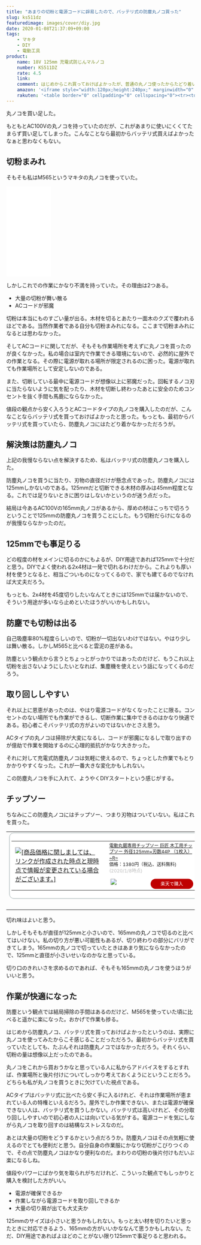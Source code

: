 ```yaml
---
title: "あまりの切粉と電源コードに辟易したので、バッテリ式の防塵丸ノコ買った"
slug: ks511dz
featuredimage: images/cover/diy.jpg
date: 2020-01-08T21:37:09+09:00
tags:
    - マキタ
    - DIY
    - 電動工具
product:
    name: 18V 125mm 充電式防じんマルノコ
    number: KS511DZ
    rate: 4.5
    link: 
    comment: はじめからこれ買っておけばよかったが、普通の丸ノコ使ったからたどり着いたとも言える。
    amazon: '<iframe style="width:120px;height:240px;" marginwidth="0" marginheight="0" scrolling="no" frameborder="0" src="//rcm-fe.amazon-adsystem.com/e/cm?lt1=_blank&bc1=000000&IS2=1&bg1=FFFFFF&fc1=000000&lc1=0000FF&t=illusionspace-22&language=ja_JP&o=9&p=8&l=as4&m=amazon&f=ifr&ref=as_ss_li_til&asins=B06XTFLXFH&linkId=2b936c9a1ff012bd1ef2603262a5b185"></iframe>'
    rakuten: '<table border="0" cellpadding="0" cellspacing="0"><tr><td><div style="border:1px solid #95a5a6;border-radius:.75rem;background-color:#FFFFFF;width:504px;margin:0px;padding:5px;text-align:center;overflow:hidden;"><table><tr><td style="width:240px"><a href="https://hb.afl.rakuten.co.jp/hgc/1a163b54.1dfef4af.1a163b55.bf726df7/?pc=https%3A%2F%2Fitem.rakuten.co.jp%2Fworking-pro%2Fks511dz%2F&m=http%3A%2F%2Fm.rakuten.co.jp%2Fworking-pro%2Fi%2F10019021%2F&link_type=picttext&ut=eyJwYWdlIjoiaXRlbSIsInR5cGUiOiJwaWN0dGV4dCIsInNpemUiOiIyNDB4MjQwIiwibmFtIjoxLCJuYW1wIjoicmlnaHQiLCJjb20iOjEsImNvbXAiOiJkb3duIiwicHJpY2UiOjEsImJvciI6MSwiY29sIjoxLCJiYnRuIjoxLCJwcm9kIjowfQ%3D%3D" target="_blank" rel="nofollow noopener noreferrer" style="word-wrap:break-word;"  ><img src="https://hbb.afl.rakuten.co.jp/hgb/1a163b54.1dfef4af.1a163b55.bf726df7/?me_id=1310398&item_id=10019021&m=https%3A%2F%2Fthumbnail.image.rakuten.co.jp%2F%400_mall%2Fworking-pro%2Fcabinet%2Fh01657813%2Fh01681149%2Fimgrc0064439043.jpg%3F_ex%3D80x80&pc=https%3A%2F%2Fthumbnail.image.rakuten.co.jp%2F%400_mall%2Fworking-pro%2Fcabinet%2Fh01657813%2Fh01681149%2Fimgrc0064439043.jpg%3F_ex%3D240x240&s=240x240&t=picttext" border="0" style="margin:2px" alt="[商品価格に関しましては、リンクが作成された時点と現時点で情報が変更されている場合がございます。]" title="[商品価格に関しましては、リンクが作成された時点と現時点で情報が変更されている場合がございます。]"></a></td><td style="vertical-align:top;width:248px;"><p style="font-size:12px;line-height:1.4em;text-align:left;margin:0px;padding:2px 6px;word-wrap:break-word"><a href="https://hb.afl.rakuten.co.jp/hgc/1a163b54.1dfef4af.1a163b55.bf726df7/?pc=https%3A%2F%2Fitem.rakuten.co.jp%2Fworking-pro%2Fks511dz%2F&m=http%3A%2F%2Fm.rakuten.co.jp%2Fworking-pro%2Fi%2F10019021%2F&link_type=picttext&ut=eyJwYWdlIjoiaXRlbSIsInR5cGUiOiJwaWN0dGV4dCIsInNpemUiOiIyNDB4MjQwIiwibmFtIjoxLCJuYW1wIjoicmlnaHQiLCJjb20iOjEsImNvbXAiOiJkb3duIiwicHJpY2UiOjEsImJvciI6MSwiY29sIjoxLCJiYnRuIjoxLCJwcm9kIjowfQ%3D%3D" target="_blank" rel="nofollow noopener noreferrer" style="word-wrap:break-word;"  >【マキタ】 18V 125mm 充電式防じんマルノコ KS511DZ 本体のみ ＜バッテリ・充電器・ケース・チップソー別売＞ 【makita】</a><br><span >価格：26990円（税込、送料無料)</span> <span style="color:#BBB">(2020/1/8時点)</span></p><div style="margin:10px;"><a href="https://hb.afl.rakuten.co.jp/hgc/1a163b54.1dfef4af.1a163b55.bf726df7/?pc=https%3A%2F%2Fitem.rakuten.co.jp%2Fworking-pro%2Fks511dz%2F&m=http%3A%2F%2Fm.rakuten.co.jp%2Fworking-pro%2Fi%2F10019021%2F&link_type=picttext&ut=eyJwYWdlIjoiaXRlbSIsInR5cGUiOiJwaWN0dGV4dCIsInNpemUiOiIyNDB4MjQwIiwibmFtIjoxLCJuYW1wIjoicmlnaHQiLCJjb20iOjEsImNvbXAiOiJkb3duIiwicHJpY2UiOjEsImJvciI6MSwiY29sIjoxLCJiYnRuIjoxLCJwcm9kIjowfQ%3D%3D" target="_blank" rel="nofollow noopener noreferrer" style="word-wrap:break-word;"  ><img src="https://static.affiliate.rakuten.co.jp/makelink/rl.svg" style="float:left;max-height:27px;width:auto;margin-top:0"></a><a href="https://hb.afl.rakuten.co.jp/hgc/1a163b54.1dfef4af.1a163b55.bf726df7/?pc=https%3A%2F%2Fitem.rakuten.co.jp%2Fworking-pro%2Fks511dz%2F%3Fscid%3Daf_pc_bbtn&m=http%3A%2F%2Fm.rakuten.co.jp%2Fworking-pro%2Fi%2F10019021%2F%3Fscid%3Daf_pc_bbtn&link_type=picttext&ut=eyJwYWdlIjoiaXRlbSIsInR5cGUiOiJwaWN0dGV4dCIsInNpemUiOiIyNDB4MjQwIiwibmFtIjoxLCJuYW1wIjoicmlnaHQiLCJjb20iOjEsImNvbXAiOiJkb3duIiwicHJpY2UiOjEsImJvciI6MSwiY29sIjoxLCJiYnRuIjoxLCJwcm9kIjowfQ==" target="_blank" rel="nofollow noopener noreferrer" style="word-wrap:break-word;"  ><div style="float:right;width:41%;height:27px;background-color:#bf0000;color:#fff !important;font-size:12px;font-weight:500;line-height:27px;margin-left:1px;padding: 0 12px;border-radius:16px;cursor:pointer;text-align:center;">楽天で購入</div></a></div></td><tr></table></div><br><p style="color:#000000;font-size:12px;line-height:1.4em;margin:5px;word-wrap:break-word"></p></td></tr></table>'
---
```


丸ノコを買い足した。

もともとAC100Vの丸ノコを持っていたのだが、これがあまりに使いにくくてたまらず買い足してしまった。こんなことなら最初からバッテリ式買えばよかったなぁと思わなくもない。

<!--more-->

## 切粉まみれ

そもそも私はM565というマキタの丸ノコを使っていた。

<iframe style="width:120px;height:240px;" marginwidth="0" marginheight="0" scrolling="no" frameborder="0" src="//rcm-fe.amazon-adsystem.com/e/cm?lt1=_blank&bc1=000000&IS2=1&bg1=FFFFFF&fc1=000000&lc1=0000FF&t=illusionspace-22&language=ja_JP&o=9&p=8&l=as4&m=amazon&f=ifr&ref=as_ss_li_til&asins=B00857HX5K&linkId=6ee004f9b9e4eb1a8e45b73e933ba57a"></iframe>

しかしこれでの作業にかなり不満を持っていた。その理由は2つある。

- 大量の切粉が舞い散る
- ACコードが邪魔

切粉は本当にものすごい量が出る。木材を切るとあたり一面木のクズで覆われるほどである。当然作業者である自分も切粉まみれになる。ここまで切粉まみれになるとは思わなかった。

そしてACコードに関してだが、そもそも作業場所を考えずに丸ノコを買ったのが良くなかった。私の場合は室内で作業できる環境にないので、必然的に屋外での作業となる。その際に電源が取れる場所が限定されるのに困った。電源が取れても作業場所として安定しないのである。

また、切断している最中に電源コードが想像以上に邪魔だった。回転するノコ刃に当たらないように気を配ったり、木材を切断し終わったあとに安全のためコンセントを抜く手間も馬鹿にならなかった。

値段の観点から安く入ろうとACコードタイプの丸ノコを購入したのだが、こんなことならバッテリ式を買っておけばよかったと思った。もっとも、最初からバッテリ式を買っていたら、防塵丸ノコにはたどり着かなかっただろうが。

## 解決策は防塵丸ノコ

上記の我慢ならない点を解決するため、私はバッテリ式の防塵丸ノコを購入した。

防塵丸ノコを買うに当たり、刃物の直径だけが懸念点であった。防塵丸ノコには125mmしかないのである。125mmだと切断できる木材の厚みは45mm程度となる。これでは足りないときに困りはしないかというのが迷う点だった。

結局は今あるAC100Vの165mm丸ノコがあるから、厚めの材はこっちで切ろうということで125mmの防塵丸ノコを買うことにした。もう切粉だらけになるのが我慢ならなかったのだ。

## 125mmでも事足りる

どの程度の材をメインに切るのかにもよるが、DIY用途であれば125mmで十分だと思う。DIYでよく使われる2x4材は一発で切れるわけだから。これよりも厚い材を使うとなると、相当ごついものになってくるので、家でも建てるのでなければ大丈夫だろう。

もっとも、2x4材を45度切りしたいなんてときには125mmでは届かないので、そういう用途が多いなら止めといたほうがいいかもしれない。

## 防塵でも切粉は出る

自己吸塵率80%程度らしいので、切粉が一切出ないわけではない。やはり少しは舞い散る。しかしM565と比べると雲泥の差がある。

防塵という観点から言うとちょっとがっかりではあったのだけど、もうこれ以上切粉を出さないようにしたいとなれば、集塵機を使えという話になってくるのだろう。

## 取り回ししやすい

それ以上に恩恵があったのは、やはり電源コードがなくなったことに限る。コンセントのない場所でも作業ができるし、切断作業に集中できるのはかなり快適である。初心者こそバッテリ式の方がよいのではないかとさえ思う。

ACタイプの丸ノコは掃除が大変になるし、コードが邪魔になるしで取り出すのが億劫で作業を開始するのに心理的抵抗がかなり大きかった。

それに対して充電式防塵丸ノコは気軽に使えるので、ちょっとした作業でもとりかかりやすくなった。これが一番大きな変化かもしれない。

この防塵丸ノコを手に入れて、ようやくDIYスタートという感じがする。

## チップソー

ちなみにこの防塵丸ノコにはチップソー、つまり刃物はついていない。私はこれを買った。

<table border="0" cellpadding="0" cellspacing="0"><tr><td><div style="border:1px solid #95a5a6;border-radius:.75rem;background-color:#FFFFFF;width:504px;margin:0px;padding:5px;text-align:center;overflow:hidden;"><table><tr><td style="width:240px"><a href="https://hb.afl.rakuten.co.jp/hgc/1a163c74.6a748fcc.1a163c75.dad1f1c2/?pc=https%3A%2F%2Fitem.rakuten.co.jp%2Fnetonya%2F10007712%2F&m=http%3A%2F%2Fm.rakuten.co.jp%2Fnetonya%2Fi%2F10007712%2F&link_type=picttext&ut=eyJwYWdlIjoiaXRlbSIsInR5cGUiOiJwaWN0dGV4dCIsInNpemUiOiIyNDB4MjQwIiwibmFtIjoxLCJuYW1wIjoicmlnaHQiLCJjb20iOjEsImNvbXAiOiJkb3duIiwicHJpY2UiOjEsImJvciI6MSwiY29sIjoxLCJiYnRuIjoxLCJwcm9kIjowfQ%3D%3D" target="_blank" rel="nofollow noopener noreferrer" style="word-wrap:break-word;"  ><img src="https://hbb.afl.rakuten.co.jp/hgb/1a163c74.6a748fcc.1a163c75.dad1f1c2/?me_id=1202225&item_id=10007712&m=https%3A%2F%2Fthumbnail.image.rakuten.co.jp%2F%400_mall%2Fnetonya%2Fcabinet%2F9901%2Fimgrc0068274312.gif%3F_ex%3D80x80&pc=https%3A%2F%2Fthumbnail.image.rakuten.co.jp%2F%400_mall%2Fnetonya%2Fcabinet%2F9901%2Fimgrc0068274312.gif%3F_ex%3D240x240&s=240x240&t=picttext" border="0" style="margin:2px" alt="[商品価格に関しましては、リンクが作成された時点と現時点で情報が変更されている場合がございます。]" title="[商品価格に関しましては、リンクが作成された時点と現時点で情報が変更されている場合がございます。]"></a></td><td style="vertical-align:top;width:248px;"><p style="font-size:12px;line-height:1.4em;text-align:left;margin:0px;padding:2px 6px;word-wrap:break-word"><a href="https://hb.afl.rakuten.co.jp/hgc/1a163c74.6a748fcc.1a163c75.dad1f1c2/?pc=https%3A%2F%2Fitem.rakuten.co.jp%2Fnetonya%2F10007712%2F&m=http%3A%2F%2Fm.rakuten.co.jp%2Fnetonya%2Fi%2F10007712%2F&link_type=picttext&ut=eyJwYWdlIjoiaXRlbSIsInR5cGUiOiJwaWN0dGV4dCIsInNpemUiOiIyNDB4MjQwIiwibmFtIjoxLCJuYW1wIjoicmlnaHQiLCJjb20iOjEsImNvbXAiOiJkb3duIiwicHJpY2UiOjEsImJvciI6MSwiY29sIjoxLCJiYnRuIjoxLCJwcm9kIjowfQ%3D%3D" target="_blank" rel="nofollow noopener noreferrer" style="word-wrap:break-word;"  >電動丸鋸専用チップソー 巨匠 木工用チップソー 外径125mm×刃数44P （1枚入） ~R~</a><br><span >価格：1380円（税込、送料無料)</span> <span style="color:#BBB">(2020/1/8時点)</span></p><div style="margin:10px;"><a href="https://hb.afl.rakuten.co.jp/hgc/1a163c74.6a748fcc.1a163c75.dad1f1c2/?pc=https%3A%2F%2Fitem.rakuten.co.jp%2Fnetonya%2F10007712%2F&m=http%3A%2F%2Fm.rakuten.co.jp%2Fnetonya%2Fi%2F10007712%2F&link_type=picttext&ut=eyJwYWdlIjoiaXRlbSIsInR5cGUiOiJwaWN0dGV4dCIsInNpemUiOiIyNDB4MjQwIiwibmFtIjoxLCJuYW1wIjoicmlnaHQiLCJjb20iOjEsImNvbXAiOiJkb3duIiwicHJpY2UiOjEsImJvciI6MSwiY29sIjoxLCJiYnRuIjoxLCJwcm9kIjowfQ%3D%3D" target="_blank" rel="nofollow noopener noreferrer" style="word-wrap:break-word;"  ><img src="https://static.affiliate.rakuten.co.jp/makelink/rl.svg" style="float:left;max-height:27px;width:auto;margin-top:0"></a><a href="https://hb.afl.rakuten.co.jp/hgc/1a163c74.6a748fcc.1a163c75.dad1f1c2/?pc=https%3A%2F%2Fitem.rakuten.co.jp%2Fnetonya%2F10007712%2F%3Fscid%3Daf_pc_bbtn&m=http%3A%2F%2Fm.rakuten.co.jp%2Fnetonya%2Fi%2F10007712%2F%3Fscid%3Daf_pc_bbtn&link_type=picttext&ut=eyJwYWdlIjoiaXRlbSIsInR5cGUiOiJwaWN0dGV4dCIsInNpemUiOiIyNDB4MjQwIiwibmFtIjoxLCJuYW1wIjoicmlnaHQiLCJjb20iOjEsImNvbXAiOiJkb3duIiwicHJpY2UiOjEsImJvciI6MSwiY29sIjoxLCJiYnRuIjoxLCJwcm9kIjowfQ==" target="_blank" rel="nofollow noopener noreferrer" style="word-wrap:break-word;"  ><div style="float:right;width:41%;height:27px;background-color:#bf0000;color:#fff !important;font-size:12px;font-weight:500;line-height:27px;margin-left:1px;padding: 0 12px;border-radius:16px;cursor:pointer;text-align:center;">楽天で購入</div></a></div></td><tr></table></div><br><p style="color:#000000;font-size:12px;line-height:1.4em;margin:5px;word-wrap:break-word"></p></td></tr></table>

切れ味はよいと思う。

しかしそもそもが直径が125mmと小さいので、165mmの丸ノコで切るのと比べてはいけない。私の切り方が悪い可能性もあるが、切り終わりの部分にバリができてしまう。165mmの丸ノコで切っていたときはあまり気にならなかったので、125mmと直径が小さいせいなのかなと思っている。

切り口のきれいさを求めるのであれば、そもそも165mmの丸ノコを使うほうがいいと思う。

## 作業が快適になった

防塵という観点では結局掃除の手間はあるのだけど、M565を使っていた頃に比べると遥かに楽になった。おかげで作業も捗る。

はじめから防塵丸ノコ、バッテリ式を買っておけばよかったというのは、実際に丸ノコを使ってみたからこそ感じることだっただろう。最初からバッテリ式を買っていたとしても、たぶんそれは防塵丸ノコではなかっただろう。それくらい、切粉の量は想像以上だったのである。

丸ノコをこれから買おうかなと思っている人に私からアドバイスをするとすれば、作業場所と後片付けについてしっかり考えておくようにということだろう。どちらも私が丸ノコを買うときに欠けていた視点である。

ACタイプはバッテリ式に比べたら安く手に入るけれど、それは作業場所が恵まれている人の特権といえるだろう。屋外でしか作業できない、または電源が確保できない人は、バッテリ式を買うしかない。バッテリ式は高いけれど、その分取り回ししやすいので初心者の人には向いている気がする。電源コードを気にしながら丸ノコを取り回すのは結構なストレスなのだ。

あとは大量の切粉をどうするかという点だろうか。防塵丸ノコはその点気軽に使えるのでとても便利だと思う。自分自身の作業服にかなり切粉がこびりつくので、その点で防塵丸ノコはかなり便利なのだ。まわりの切粉の後片付けもだいぶ楽になるしね。

値段やパワーにばかり気を取られがちだけれど、こういった観点でもしっかりと購入を検討した方がいい。

- 電源が確保できるか
- 作業しながら電源コードを取り回しできるか
- 大量の切り屑が出ても大丈夫か

125mmのサイズは小さいと思うかもしれない。もっと太い材を切りたいと思ったときに対応できるよう、165mmの方がいいかななんて思うかもしれない。ただ、DIY用途であればよほどのことがない限り125mmで事足りると思われる。
